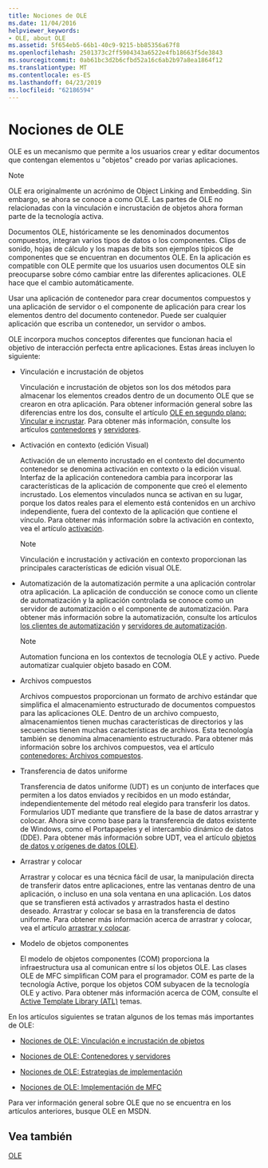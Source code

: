 ```yaml
---
title: Nociones de OLE
ms.date: 11/04/2016
helpviewer_keywords:
- OLE, about OLE
ms.assetid: 5f654eb5-66b1-40c9-9215-bb85356a67f8
ms.openlocfilehash: 2501373c2ff5904343a6522e4fb18663f5de3843
ms.sourcegitcommit: 0ab61bc3d2b6cfbd52a16c6ab2b97a8ea1864f12
ms.translationtype: MT
ms.contentlocale: es-ES
ms.lasthandoff: 04/23/2019
ms.locfileid: "62186594"
---
```

# <a name="ole-background"></a>Nociones de OLE

OLE es un mecanismo que permite a los usuarios crear y editar documentos que contengan elementos u "objetos" creado por varias aplicaciones.

> [!NOTE]
>  OLE era originalmente un acrónimo de Object Linking and Embedding. Sin embargo, se ahora se conoce a como OLE. Las partes de OLE no relacionadas con la vinculación e incrustación de objetos ahora forman parte de la tecnología activa.

Documentos OLE, históricamente se les denominados documentos compuestos, integran varios tipos de datos o los componentes. Clips de sonido, hojas de cálculo y los mapas de bits son ejemplos típicos de componentes que se encuentran en documentos OLE. En la aplicación es compatible con OLE permite que los usuarios usen documentos OLE sin preocuparse sobre cómo cambiar entre las diferentes aplicaciones. OLE hace que el cambio automáticamente.

Usar una aplicación de contenedor para crear documentos compuestos y una aplicación de servidor o el componente de aplicación para crear los elementos dentro del documento contenedor. Puede ser cualquier aplicación que escriba un contenedor, un servidor o ambos.

OLE incorpora muchos conceptos diferentes que funcionan hacia el objetivo de interacción perfecta entre aplicaciones. Estas áreas incluyen lo siguiente:

- Vinculación e incrustación de objetos

   Vinculación e incrustación de objetos son los dos métodos para almacenar los elementos creados dentro de un documento OLE que se crearon en otra aplicación. Para obtener información general sobre las diferencias entre los dos, consulte el artículo [OLE en segundo plano: Vincular e incrustar](../mfc/ole-background-linking-and-embedding.md). Para obtener más información, consulte los artículos [contenedores](../mfc/containers.md) y [servidores](../mfc/servers.md).

- Activación en contexto (edición Visual)

   Activación de un elemento incrustado en el contexto del documento contenedor se denomina activación en contexto o la edición visual. Interfaz de la aplicación contenedora cambia para incorporar las características de la aplicación de componente que creó el elemento incrustado. Los elementos vinculados nunca se activan en su lugar, porque los datos reales para el elemento está contenidos en un archivo independiente, fuera del contexto de la aplicación que contiene el vínculo. Para obtener más información sobre la activación en contexto, vea el artículo [activación](../mfc/activation-cpp.md).

   > [!NOTE]
   > Vinculación e incrustación y activación en contexto proporcionan las principales características de edición visual OLE.

- Automatización de la automatización permite a una aplicación controlar otra aplicación. La aplicación de conducción se conoce como un cliente de automatización y la aplicación controlada se conoce como un servidor de automatización o el componente de automatización. Para obtener más información sobre la automatización, consulte los artículos [los clientes de automatización](../mfc/automation-clients.md) y [servidores de automatización](../mfc/automation-servers.md).

   > [!NOTE]
   > Automation funciona en los contextos de tecnología OLE y activo. Puede automatizar cualquier objeto basado en COM.

- Archivos compuestos

   Archivos compuestos proporcionan un formato de archivo estándar que simplifica el almacenamiento estructurado de documentos compuestos para las aplicaciones OLE. Dentro de un archivo compuesto, almacenamientos tienen muchas características de directorios y las secuencias tienen muchas características de archivos. Esta tecnología también se denomina almacenamiento estructurado. Para obtener más información sobre los archivos compuestos, vea el artículo [contenedores: Archivos compuestos](../mfc/containers-compound-files.md).

- Transferencia de datos uniforme

   Transferencia de datos uniforme (UDT) es un conjunto de interfaces que permiten a los datos enviados y recibidos en un modo estándar, independientemente del método real elegido para transferir los datos. Formularios UDT mediante que transfiere de la base de datos arrastrar y colocar. Ahora sirve como base para la transferencia de datos existente de Windows, como el Portapapeles y el intercambio dinámico de datos (DDE). Para obtener más información sobre UDT, vea el artículo [objetos de datos y orígenes de datos (OLE)](../mfc/data-objects-and-data-sources-ole.md).

- Arrastrar y colocar

   Arrastrar y colocar es una técnica fácil de usar, la manipulación directa de transferir datos entre aplicaciones, entre las ventanas dentro de una aplicación, o incluso en una sola ventana en una aplicación. Los datos que se transfieren está activados y arrastrados hasta el destino deseado. Arrastrar y colocar se basa en la transferencia de datos uniforme. Para obtener más información acerca de arrastrar y colocar, vea el artículo [arrastrar y colocar](../mfc/drag-and-drop-ole.md).

- Modelo de objetos componentes

   El modelo de objetos componentes (COM) proporciona la infraestructura usa al comunican entre sí los objetos OLE. Las clases OLE de MFC simplifican COM para el programador. COM es parte de la tecnología Active, porque los objetos COM subyacen de la tecnología OLE y activo. Para obtener más información acerca de COM, consulte el [Active Template Library (ATL)](../atl/active-template-library-atl-concepts.md) temas.

En los artículos siguientes se tratan algunos de los temas más importantes de OLE:

- [Nociones de OLE: Vinculación e incrustación de objetos](../mfc/ole-background-linking-and-embedding.md)

- [Nociones de OLE: Contenedores y servidores](../mfc/ole-background-containers-and-servers.md)

- [Nociones de OLE: Estrategias de implementación](../mfc/ole-background-implementation-strategies.md)

- [Nociones de OLE: Implementación de MFC](../mfc/ole-background-mfc-implementation.md)

Para ver información general sobre OLE que no se encuentra en los artículos anteriores, busque OLE en MSDN.

## <a name="see-also"></a>Vea también

[OLE](../mfc/ole-in-mfc.md)
